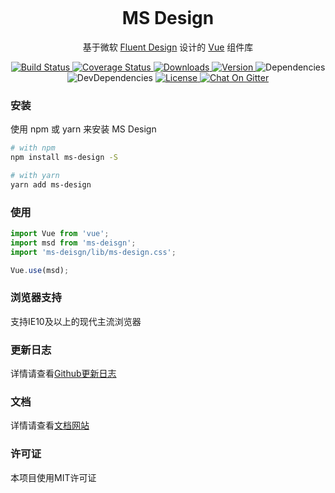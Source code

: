 <p align="center" style="text-align:center;">
    <a href="https://ms-design.github.io/">
        <img width="220" :src="$withBase('/logo.png')">
    </a>
</p>

<h1 align="center" style="text-align:center;">MS Design</h1>

<p align="center" style="text-align:center;margin: 10px 0;">
    基于微软 <a href="https://fluent.microsoft.com/">Fluent Design</a> 设计的 <a href="https://vuejs.org/">Vue</a> 组件库
</p>

<p align="center" style="text-align:center;">
    <a href="https://travis-ci.com/ms-design/ms-design">
        <img src="https://img.shields.io/travis/com/ms-design/ms-design.svg?style=flat-square" alt="Build Status">
    </a>
    <a href="https://codecov.io/gh/ms-design/ms-design">
        <img src="https://img.shields.io/codecov/c/github/ms-design/ms-design.svg?style=flat-square" alt="Coverage Status">
    </a>
    <a href="https://npmcharts.com/compare/ms-design?minimal=true">
        <img src="https://img.shields.io/npm/dt/ms-design.svg?style=flat-square" alt="Downloads">
    </a>
    <a href="https://www.npmjs.com/package/ms-design">
        <img src="https://img.shields.io/npm/v/ms-design.svg?style=flat-square" alt="Version">
    </a>
    <a>
        <img src="https://img.shields.io/david/ms-design/ms-design.svg?style=flat-square" alt="Dependencies">
    </a>
    <a>
        <img src="https://img.shields.io/david/dev/ms-design/ms-design.svg?style=flat-square" alt="DevDependencies">
    </a>
    <a href="https://www.npmjs.com/package/ms-design">
        <img src="https://img.shields.io/npm/l/ms-design.svg?style=flat-square" alt="License">
    </a>
    <a href="https://gitter.im/ms-design/ms-design">
        <img src="https://img.shields.io/gitter/room/ms-design/ms-design.svg?style=flat-square" alt="Chat On Gitter">
    </a>
</p>

### 安装

使用 npm 或 yarn 来安装 MS Design

```bash
# with npm
npm install ms-design -S

# with yarn
yarn add ms-design
```

### 使用

```javascript
import Vue from 'vue';
import msd from 'ms-deisgn';
import 'ms-deisgn/lib/ms-design.css';

Vue.use(msd);
```

### 浏览器支持

支持IE10及以上的现代主流浏览器

### 更新日志

详情请查看[Github更新日志](https://github.com/ms-design/ms-design/releases)

### 文档

详情请查看[文档网站](https://ms-design.github.io/)

### 许可证

本项目使用MIT许可证